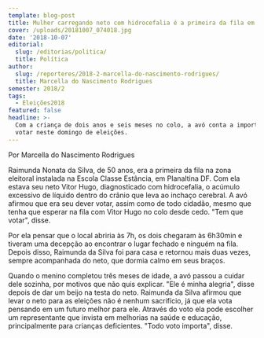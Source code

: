 ```yaml
---
template: blog-post
title: Mulher carregando neto com hidrocefalia é a primeira da fila em Planaltina
cover: /uploads/20181007_074018.jpg
date: '2018-10-07'
editorial:
  slug: /editorias/politica/
  title: Política
author:
  slug: /reporteres/2018-2-marcella-do-nascimento-rodrigues/
  title: Marcella do Nascimento Rodrigues
semester: 2018/2
tags:
  - Eleições2018
featured: false
headline: >-
  Com a criança de dois anos e seis meses no colo, a avó conta a importância de
  votar neste domingo de eleições.
---
```

Por Marcella do Nascimento Rodrigues



Raimunda Nonata da Silva, de 50 anos, era a primeira da fila na zona eleitoral instalada na Escola Classe Estância, em Planaltina DF. Com ela estava seu neto Vitor Hugo, diagnosticado com hidrocefalia, o acúmulo excessivo de líquido dentro do crânio que leva ao inchaço cerebral. A avó afirmou que era seu dever votar, assim como de todo cidadão, mesmo que tenha que esperar na fila com Vitor Hugo no colo desde cedo. "Tem que votar", disse.



Por ela pensar que o local abriria às 7h, os dois chegaram às 6h30min e tiveram uma decepção ao encontrar o lugar fechado e ninguém na fila. Depois disso, Raimunda da Silva foi para casa e retornou mais duas vezes, sempre acompanhada do neto, que dormia calmo em seus braços.



Quando o menino completou três meses de idade, a avó passou a cuidar dele sozinha, por motivos que não quis explicar. "Ele é minha alegria", disse depois de dar um beijo na testa do neto. Raimunda da Silva afirmou que levar o neto para as eleições não é nenhum sacrifício, já que ela vota pensando em um futuro melhor para ele. Através do voto ela pode escolher um representante que invista em melhorias na saúde e educação, principalmente para crianças deficientes. "Todo voto importa", disse.
